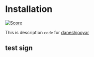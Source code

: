 # Installation

[![Score](https://scrutinizer-ci.com/g/moodilearn/landing-page/badges/quality-score.png?b=master)](https://scrutinizer-ci.com/g/moodilearn/landing-page/?branch=master)

This is description `code` for [daneshjooyar](https://www.daneshjooyar.com) 

## test sign